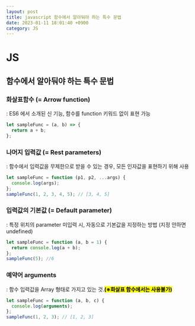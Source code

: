 ```yaml
---
layout: post
title: javascript 함수에서 알아둬야 하는 특수 문법
date: 2023-01-11 18:01:40 +0900
category: JS
---
```


# JS

## 함수에서 알아둬야 하는 특수 문법

### **화살표함수 (= Arrow function)**

: ES6 에서 소개된 신 기능, 함수를 function 키워드 없이 표현 가능

```js
let sampleFunc = (a, b) => {
  return a + b;
};
```

### **나머지 입력값 (= Rest parameters)**

: 함수에서 입력값을 무제한으로 받을 수 있는 경우, 모든 인자값을 표현하기 위해 사용

```js
let sampleFunc = function (p1, p2, ...args) {
  console.log(args);
};
sampleFunc(1, 2, 3, 4, 5); // [3, 4, 5]
```

### **입력값의 기본값 (= Default parameter)**

: 특정 위치의 parameter 미입력 시, 자동으로 기본값을 지정하는 방법 (지정 안하면 undefined)

```js
let sampleFunc = function (a, b = 1) {
  return console.log(a + b);
};
sampleFunc(5); //6
```

### **예약어 arguments**

: 함수 입력값을 Array 형태로 가지고 있는 것.<mark>**(※화살표 함수에서는 사용불가)**</mark>

```js
let sampleFunc = function (a, b, c) {
  console.log(arguments);
};
sampleFunc(1, 2, 3); // [1, 2, 3]
```

